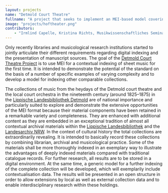 ```yaml
---
layout: projects
name: "Detmold Court Theatre"
fullname: "A project that seeks to implement an MEI-based model covering a vast range of materials from the Detmold Court Theatre"
image: "projects/hoftheater.png"
contributors: 
    - "Irmlind Capelle, Kristina Richts, Musikwissenschaftliches Seminar, Detmold/Paderborn"
---
```

Only recently libraries and musicological research institutions started to jointly articulate their different requirements regarding digital indexing and the presentation of manuscript sources. The goal of the [Detmold Court Theatre Project](http://www.hoftheater-detmold.de) is to use MEI for a contextual indexing of sheet music for the first time. It is intended to demonstrate the potential of the standard on the basis of a number of specific examples of varying complexity and to develop a model for indexing other comparable collections.

The collections of music from the heydays of the Detmold court theatre and the local court orchestra in the nineteenth century (around 1825–1875) in the [Lippische Landesbibliothek Detmold](http://www.llb-detmold.de) are of national importance and particularly suited to explore and demonstrate the extensive opportunities of the MEI format because their material components have been retained in a remarkable variety and completeness. They are enhanced with additional content as they are embedded in an exceptional tradition of almost all contextual archival materials within the [Lippische Landesbibliothek](http://www.llb-detmold.de) and the [Landesarchiv NRW](http://www.archive.nrw.de/lav/abteilungen/ostwestfalen_lippe/profil_zustaendigkeit/index.php). In the context of cultural history the total collections are extraordinarily revealing. It is intended to basically record these collections by combining librarian, archival and musicological practice. Some of the materials shall be more thoroughly indexed in an exemplary way to illustrate the advantages of deeply indexed materials compared with traditional catalogue records. For further research, all results are to be stored in a digital environment. At the same time, a generic model for a further indexing of the complete collection will be developed, which will exemplarily include contextualisation data. The results will be presented in an open structure in order to allow extensions by local as well as external collection data and to enable interdisciplinary research within these holdings.
